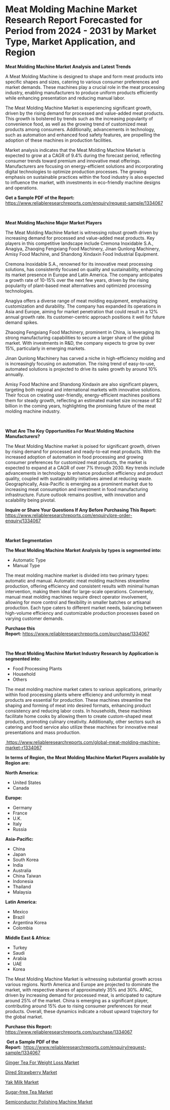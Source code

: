 <p><h1>Meat Molding Machine Market Research Report Forecasted for Period from 2024 -  2031 by Market Type, Market Application, and Region</h1></p><p><strong>Meat Molding Machine Market Analysis and Latest Trends</strong></p>
<p><p>A Meat Molding Machine is designed to shape and form meat products into specific shapes and sizes, catering to various consumer preferences and market demands. These machines play a crucial role in the meat processing industry, enabling manufacturers to produce uniform products efficiently while enhancing presentation and reducing manual labor.</p><p>The Meat Molding Machine Market is experiencing significant growth, driven by the rising demand for processed and value-added meat products. This growth is bolstered by trends such as the increasing popularity of convenience food, as well as the growing trend of customized meat products among consumers. Additionally, advancements in technology, such as automation and enhanced food safety features, are propelling the adoption of these machines in production facilities.</p><p>Market analysis indicates that the Meat Molding Machine Market is expected to grow at a CAGR of 9.4% during the forecast period, reflecting consumer trends toward premium and innovative meat offerings. Manufacturers are focusing on energy-efficient solutions and incorporating digital technologies to optimize production processes. The growing emphasis on sustainable practices within the food industry is also expected to influence the market, with investments in eco-friendly machine designs and operations.</p></p>
<p><strong>Get a Sample PDF of the Report:&nbsp;</strong> <a href="https://www.reliableresearchreports.com/enquiry/request-sample/1334067?utm_campaign=36&utm_medium=2&utm_source=Github&utm_content=ia&utm_term=01102024&utm_id=meat-molding-machine">https://www.reliableresearchreports.com/enquiry/request-sample/1334067</a></p>
<p>&nbsp;</p>
<p><strong>Meat Molding Machine Major Market Players</strong></p>
<p><p>The Meat Molding Machine Market is witnessing robust growth driven by increasing demand for processed and value-added meat products. Key players in this competitive landscape include Cremona Inoxidable S.A., Anagiya, Zhaoqing Fengxiang Food Machinery, Jinan Qunlong Machinery, Amisy Food Machine, and Shandong Xindaxin Food Industrial Equipment.</p><p>Cremona Inoxidable S.A., renowned for its innovative meat processing solutions, has consistently focused on quality and sustainability, enhancing its market presence in Europe and Latin America. The company anticipates a growth rate of 10-15% over the next few years, driven by the rising popularity of plant-based meat alternatives and optimized processing technologies.</p><p>Anagiya offers a diverse range of meat molding equipment, emphasizing customization and durability. The company has expanded its operations in Asia and Europe, aiming for market penetration that could result in a 12% annual growth rate. Its customer-centric approach positions it well for future demand spikes.</p><p>Zhaoqing Fengxiang Food Machinery, prominent in China, is leveraging its strong manufacturing capabilities to secure a larger share of the global market. With investments in R&D, the company expects to grow by over 15%, particularly in emerging markets.</p><p>Jinan Qunlong Machinery has carved a niche in high-efficiency molding and is increasingly focusing on automation. The rising trend of easy-to-use, automated solutions is projected to drive its sales growth by around 10% annually.</p><p>Amisy Food Machine and Shandong Xindaxin are also significant players, targeting both regional and international markets with innovative solutions. Their focus on creating user-friendly, energy-efficient machines positions them for steady growth, reflecting an estimated market size increase of $2 billion in the coming years, highlighting the promising future of the meat molding machine industry.</p></p>
<p>&nbsp;</p>
<p><strong>What Are The Key Opportunities For Meat Molding Machine Manufacturers?</strong></p>
<p><p>The Meat Molding Machine market is poised for significant growth, driven by rising demand for processed and ready-to-eat meat products. With the increased adoption of automation in food processing and growing consumer preferences for customized meat products, the market is expected to expand at a CAGR of over 7% through 2030. Key trends include advancements in technology to enhance production efficiency and product quality, coupled with sustainability initiatives aimed at reducing waste. Geographically, Asia-Pacific is emerging as a prominent market due to increasing meat consumption and investment in food manufacturing infrastructure. Future outlook remains positive, with innovation and scalability being pivotal.</p></p>
<p><strong>Inquire or Share Your Questions If Any Before Purchasing This Report:</strong> <a href="https://www.reliableresearchreports.com/enquiry/pre-order-enquiry/1334067?utm_campaign=36&utm_medium=2&utm_source=Github&utm_content=ia&utm_term=01102024&utm_id=meat-molding-machine">https://www.reliableresearchreports.com/enquiry/pre-order-enquiry/1334067</a></p>
<p>&nbsp;</p>
<p><strong>Market Segmentation</strong></p>
<p><strong>The Meat Molding Machine Market Analysis by types is segmented into:</strong></p>
<p><ul><li>Automatic Type</li><li>Manual Type</li></ul></p>
<p><p>The meat molding machine market is divided into two primary types: automatic and manual. Automatic meat molding machines streamline production, offering efficiency and consistent results with minimal human intervention, making them ideal for large-scale operations. Conversely, manual meat molding machines require direct operator involvement, allowing for more control and flexibility in smaller batches or artisanal production. Each type caters to different market needs, balancing between high-volume efficiency and customizable production processes based on varying customer demands.</p></p>
<p><strong>Purchase this Report:&nbsp;</strong><a href="https://www.reliableresearchreports.com/purchase/1334067?utm_campaign=36&utm_medium=2&utm_source=Github&utm_content=ia&utm_term=01102024&utm_id=meat-molding-machine">https://www.reliableresearchreports.com/purchase/1334067</a></p>
<p>&nbsp;</p>
<p><strong>The Meat Molding Machine Market Industry Research by Application is segmented into:</strong></p>
<p><ul><li>Food Processing Plants</li><li>Household</li><li>Others</li></ul></p>
<p><p>The meat molding machine market caters to various applications, primarily within food processing plants where efficiency and uniformity in meat products are essential for production. These machines streamline the shaping and forming of meat into desired formats, enhancing product consistency and reducing labor costs. In households, these machines facilitate home cooks by allowing them to create custom-shaped meat products, promoting culinary creativity. Additionally, other sectors such as catering and food service also utilize these machines for innovative meal presentations and mass production.</p></p>
<p><a href="https://www.reliableresearchreports.com/global-meat-molding-machine-market-r1334067?utm_campaign=36&utm_medium=2&utm_source=Github&utm_content=ia&utm_term=01102024&utm_id=meat-molding-machine">&nbsp;https://www.reliableresearchreports.com/global-meat-molding-machine-market-r1334067</a></p>
<p><strong>In terms of Region, the Meat Molding Machine Market Players available by Region are:</strong></p>
<p>
    <p> <strong> North America: </strong>
        <ul>
            <li>United States</li>
            <li>Canada</li>
        </ul>
        </p> 
    <p> <strong> Europe: </strong>
        <ul>
            <li>Germany</li>
            <li>France</li>
            <li>U.K.</li>
            <li>Italy</li>
            <li>Russia</li>
        </ul>
        </p> 
    <p> <strong> Asia-Pacific: </strong>
        <ul>
            <li>China</li>
            <li>Japan</li>
            <li>South Korea</li>
            <li>India</li>
            <li>Australia</li>
            <li>China Taiwan</li>
            <li>Indonesia</li>
            <li>Thailand</li>
            <li>Malaysia</li>
        </ul>
        </p> 
    <p> <strong> Latin America: </strong>
        <ul>
            <li>Mexico</li>
            <li>Brazil</li>
            <li>Argentina Korea</li>
            <li>Colombia</li>
        </ul>
        </p> 
    <p> <strong> Middle East & Africa: </strong>
        <ul>
            <li>Turkey</li>
            <li>Saudi</li>
            <li>Arabia</li>
            <li>UAE</li>
            <li>Korea</li>
        </ul>
    </p>
    </p>
<p><p>The Meat Molding Machine Market is witnessing substantial growth across various regions. North America and Europe are projected to dominate the market, with respective shares of approximately 35% and 30%. APAC, driven by increasing demand for processed meat, is anticipated to capture around 25% of the market. China is emerging as a significant player, contributing around 15% due to rising consumer preferences for meat products. Overall, these dynamics indicate a robust upward trajectory for the global market.</p></p>
<p><strong>Purchase this Report: </strong><a href="https://www.reliableresearchreports.com/purchase/1334067?utm_campaign=36&utm_medium=2&utm_source=Github&utm_content=ia&utm_term=01102024&utm_id=meat-molding-machine">https://www.reliableresearchreports.com/purchase/1334067</a></p>
<p>&nbsp;<strong>Get a Sample PDF of the Report:&nbsp;&nbsp;</strong><a href="https://www.reliableresearchreports.com/enquiry/request-sample/1334067?utm_campaign=36&utm_medium=2&utm_source=Github&utm_content=ia&utm_term=01102024&utm_id=meat-molding-machine">https://www.reliableresearchreports.com/enquiry/request-sample/1334067</a></p>
<p><strong></strong></p>
<p><p><a href="https://www.linkedin.com/pulse/strategic-insights-global-ginger-tea-weight-loss-market-qyltc?utm_campaign=36&utm_medium=2&utm_source=Github&utm_content=ia&utm_term=01102024&utm_id=meat-molding-machine">Ginger Tea For Weight Loss Market</a></p><p><a href="https://github.com/SanjidaKhan901/Market-Research-Report-List-1/blob/main/dired-strawberry-market.md?utm_campaign=36&utm_medium=2&utm_source=Github&utm_content=ia&utm_term=01102024&utm_id=meat-molding-machine">Dired Strawberry Market</a></p><p><a href="https://www.linkedin.com/pulse/yak-milk-market-trends-focusing-insight-forecast-analysis-lkf5c?utm_campaign=36&utm_medium=2&utm_source=Github&utm_content=ia&utm_term=01102024&utm_id=meat-molding-machine">Yak Milk Market</a></p><p><a href="https://github.com/AngelaWalsh696/Market-Research-Report-List-1/blob/main/sugar-free-tea-market.md?utm_campaign=36&utm_medium=2&utm_source=Github&utm_content=ia&utm_term=01102024&utm_id=meat-molding-machine">Sugar-free Tea Market</a></p><p><a href="https://issuu.com/reportprime-2/docs/semiconductor-polishing-machine-mar_ceabbef214b627?utm_campaign=36&utm_medium=2&utm_source=Github&utm_content=ia&utm_term=01102024&utm_id=meat-molding-machine">Semiconductor Polishing Machine Market</a></p></p>